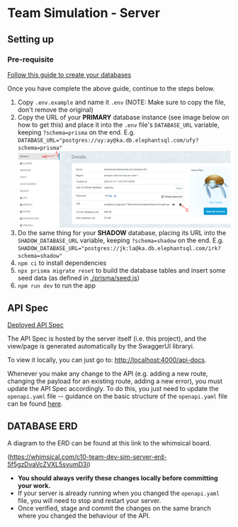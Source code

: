 # Team Simulation - Server

## Setting up

### Pre-requisite

[Follow this guide to create your databases](./DB_SETUP.md)

Once you have complete the above guide, continue to the steps below.

1. Copy `.env.example` and name it `.env` (NOTE: Make sure to copy the file, don't remove the original)
2. Copy the URL of your **PRIMARY** database instance (see image below on how to get this) and place it into the `.env` file's `DATABASE_URL` variable, keeping `?schema=prisma` on the end. E.g. `DATABASE_URL="postgres://uy:ay@ka.db.elephantsql.com/ufy?schema=prisma"`
   ![](./assets/db-setup/4.PNG)
3. Do the same thing for your **SHADOW** database, placing its URL into the `SHADOW_DATABASE_URL` variable, keeping `?schema=shadow` on the end. E.g. `SHADOW_DATABASE_URL="postgres://jk:la@ka.db.elephantsql.com/irk?schema=shadow"`
4. `npm ci` to install dependencies
5. `npx prisma migrate reset` to build the database tables and insert some seed data (as defined in [./prisma/seed.js](./prisma/seed.js))
6. `npm run dev` to run the app

## API Spec

[Deployed API Spec](https://team-dev-server-c10.fly.dev/api-docs)

The API Spec is hosted by the server itself (i.e. this project), and the view/page is generated automatically by the SwaggerUI libraryi.

To view it locally, you can just go to: [http://localhost:4000/api-docs](http://localhost:4000/api-docs).

Whenever you make any change to the API (e.g. adding a new route, changing the payload for an existing route, adding a new error), you must update the API Spec accordingly. To do this, you just need to update the `openapi.yaml` file -- guidance on the basic structure of the `openapi.yaml` file can be found [here](https://swagger.io/docs/specification/about/).

## DATABASE ERD
A diagram to the ERD can be found at this link to the whimsical board. 

(https://whimsical.com/c10-team-dev-sim-server-erd-5f5gzDvaVcZVXL5svumD3i)

- **You should always verify these changes locally before committing your work.**
- If your server is already running when you changed the `openapi.yaml` file, you will need to stop and restart your server.
- Once verified, stage and commit the changes on the same branch where you changed the behaviour of the API.
